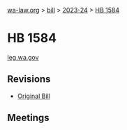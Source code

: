 [wa-law.org](/) > [bill](/bill/) > [2023-24](/bill/2023-24/) > [HB 1584](/bill/2023-24/hb/1584/)

# HB 1584
[leg.wa.gov](https://app.leg.wa.gov/billsummary?BillNumber=1584&Year=2023&Initiative=false)

## Revisions
* [Original Bill](1/)

## Meetings
